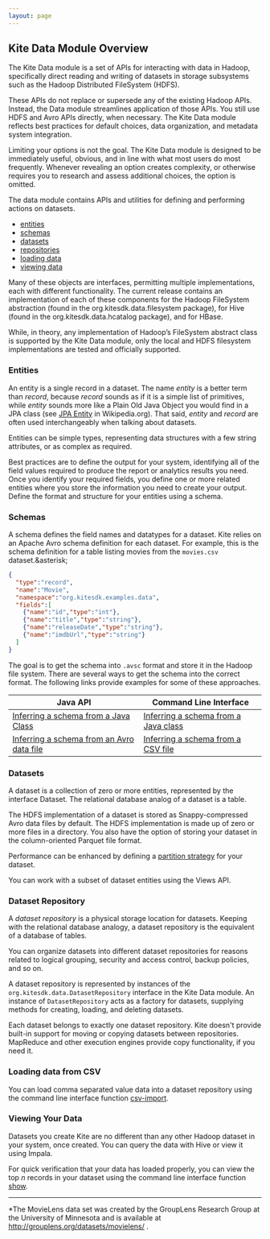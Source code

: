```yaml
---
layout: page
---
```


## Kite Data Module Overview

The Kite Data module is a set of APIs for interacting with data in Hadoop, specifically direct reading and writing of datasets in storage subsystems such as the Hadoop Distributed FileSystem (HDFS).

These APIs do not replace or supersede any of the existing Hadoop APIs. Instead, the Data module streamlines application of those APIs. You still use HDFS and Avro APIs directly, when necessary. The Kite Data module reflects best practices for default choices, data organization, and metadata system integration.

Limiting your options is not the goal. The Kite Data module is designed to be immediately useful, obvious, and in line with what most users do most frequently. Whenever revealing an option creates complexity, or otherwise requires you to research and assess additional choices, the option is omitted.

The data module contains APIs and utilities for defining and performing actions on datasets.

* <a href="#entities">entities</a>
* <a href="#schemas">schemas</a>
* <a href="#datasets">datasets</a>
* <a href="#repository">repositories</a>
* <a href="#loading">loading data</a>
* <a href="#viewing">viewing data</a>

Many of these objects are interfaces, permitting multiple implementations, each with different functionality. The current release contains an implementation of each of these components for the Hadoop FileSystem abstraction (found in the org.kitesdk.data.filesystem package), for Hive (found in the org.kitesdk.data.hcatalog package), and for HBase.

While, in theory, any implementation of Hadoop’s FileSystem abstract class is supported by the Kite Data module, only the local and HDFS filesystem implementations are tested and officially supported.


### Entities

An entity is a single record in a dataset. The name _entity_ is a better term than _record_, because _record_ sounds as if it is a simple list of primitives, while _entity_ sounds more like a Plain Old Java Object you would find in a JPA class (see [JPA Entity](https://en.wikipedia.org/wiki/Java_Persistence_API#Entities) in Wikipedia.org). That said, _entity_ and _record_ are often used interchangeably when talking about datasets. 

Entities can be simple types, representing data structures with a few string attributes, or as complex as required.

Best practices are to define the output for your system, identifying all of the field values required to produce the report or analytics results you need. Once you identify your required fields, you define one or more related entities where you store the information you need to create your output. Define the format and structure for your entities using a schema.


### Schemas

A schema defines the field names and datatypes for a dataset. Kite relies on an Apache Avro schema definition for each dataset. For example, this is the schema definition for a table listing movies from the `movies.csv` dataset.&asterisk;

```json
{
  "type":"record",
  "name":"Movie",
  "namespace":"org.kitesdk.examples.data",
  "fields":[
    {"name":"id","type":"int"},
    {"name":"title","type":"string"},
    {"name":"releaseDate","type":"string"},
    {"name":"imdbUrl","type":"string"}
  ]
}
```

The goal is to get the schema into `.avsc` format and store it in the Hadoop file system. There are several ways to get the schema into the correct format. The following links provide examples for some of these approaches.

| Java API | Command Line Interface |
| --------- | ----------------------- |
| <a href="Inferring-a-Schema-from-a-Java-Class/">Inferring a schema from a Java Class</a> | <a href="Kite-Dataset-Command-Line-Interface/index.html#objSchema">Inferring a schema from a Java class</a> |
| <a href="Inferring-a-Schema-from-an-Avro-Data-File">Inferring a schema from an Avro data file</a> | <a href="Kite-Dataset-Command-Line-Interface/index.html#csvSchema">Inferring a schema from a CSV file</a> |



### Datasets
A dataset is a collection of zero or more entities, represented by the interface Dataset. The relational database analog of a dataset is a table.

The HDFS implementation of a dataset is stored as Snappy-compressed Avro data files by default. The HDFS implementation is made up of zero or more files in a directory. You also have the option of storing your dataset in the column-oriented Parquet file format.

Performance can be enhanced by defining a <a href="https://github.com/kite-sdk/kite/wiki/Partitioned-Datasets">partition strategy</a> for your dataset.

You can work with a subset of dataset entities using the Views API.


### Dataset Repository

A _dataset repository_ is a physical storage location for datasets. Keeping with the relational database analogy, a dataset repository is the equivalent of a database of tables.

You can organize datasets into different dataset repositories for reasons related to logical grouping, security and access control, backup policies, and so on.

A dataset repository is represented by instances of the `org.kitesdk.data.DatasetRepository` interface in the Kite Data module. An instance of `DatasetRepository` acts as a factory for datasets, supplying methods for creating, loading, and deleting datasets.

Each dataset belongs to exactly one dataset repository. Kite doesn&apos;t provide built-in support for moving or copying datasets between repositories. MapReduce and other execution engines provide copy functionality, if you need it.

### Loading data from CSV

You can load comma separated value data into a dataset repository using the command line interface function [csv-import](Kite-Dataset-Command-Line-Interface/index.html#csvImport). 

### Viewing Your Data

Datasets you create Kite are no different than any other Hadoop dataset in your system, once created. You can query the data with Hive or view it using Impala.

For quick verification that your data has loaded properly, you can view the top _n_ records in your dataset using the command line interface function [show](Kite-Dataset-Command-Line-Interface/index.html#show).

---
*The MovieLens data set was created by the GroupLens Research Group at the University of Minnesota and is available at <a href="http://grouplens.org/datasets/movielens/">http://grouplens.org/datasets/movielens/</a> .
